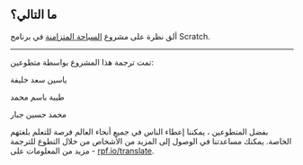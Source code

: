 ## ما التالي؟

ألق نظرة على مشروع [السباحة المتزامنة](https://projects.raspberrypi.org/ar-SA/projects/synchronised-swimming) في برنامج Scratch.

***
تمت ترجمة هذا المشروع بواسطة متطوعين:

ياسين سعد خليفة

طيبة باسم محمد

محمد حسين جبار

بفضل المتطوعين ، يمكننا إعطاء الناس في جميع أنحاء العالم فرصة للتعلم بلغتهم الخاصة. يمكنك مساعدتنا في الوصول إلى المزيد من الأشخاص من خلال التطوع للترجمة - مزيد من المعلومات على [rpf.io/translate](https://rpf.io/translate).